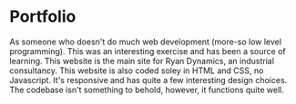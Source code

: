 # Portfolio

As someone who doesn't do much web development (more-so low level programming). This was an interesting exercise and has been a source of learning. This website is the main site for Ryan Dynamics, an industrial consultancy. This website is also coded soley in HTML and CSS, no Javascript. It's responsive and has quite a few interesting design choices. The codebase isn't something to behold, however, it functions quite well.
